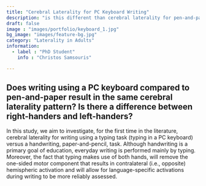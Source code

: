 ```yaml
---
title: "Cerebral Laterality for PC Keyboard Writing"
description: "is this different than cerebral laterality for pen-and-paper writing?"
draft: false
image : "images/portfolio/keyboard_1.jpg"
bg_image: "images/feature-bg.jpg"
category: "Laterality in Adults"
information:
  - label : "PhD Student"
    info : "Christos Samsouris"

---
```


## Does writing using a PC keyboard compared to pen-and-paper result in the same cerebral laterality pattern? Is there a difference between right-handers and left-handers?

In this study, we aim to investigate, for the first time in the literature, cerebral laterality for writing using a typing task (typing in a PC keyboard) versus a handwriting, paper-and-pencil, task. Although handwriting is a primary goal of education, everyday writing is performed mainly by typing. Moreover, the fact that typing makes use of both hands, will remove the one-sided motor component that results in contralateral (i.e., opposite) hemispheric activation and will allow for language-specific activations during writing to be more reliably assessed.
